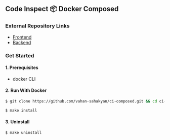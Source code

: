 ## Code Inspect 📦 Docker Composed

### External Repository Links

- [Frontend](https://github.com/vahan-sahakyan/code-inspect-frontend)
- [Backend](https://github.com/vahan-sahakyan/code-inspect-backend)

### Get Started

#### 1. Prerequisites

- docker CLI

#### 2. Run With Docker

```bash
$ git clone https://github.com/vahan-sahakyan/ci-composed.git && cd ci-composed
```

```bash
$ make install
```

#### 3. Uninstall

```bash
$ make uninstall
```

